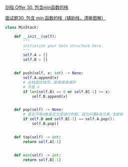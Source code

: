 [剑指 Offer 30. 包含min函数的栈](https://leetcode-cn.com/problems/bao-han-minhan-shu-de-zhan-lcof/)

[面试题30. 包含 min 函数的栈（辅助栈，清晰图解）](https://leetcode-cn.com/problems/bao-han-minhan-shu-de-zhan-lcof/solution/mian-shi-ti-30-bao-han-minhan-shu-de-zhan-fu-zhu-z/)

```python
class MinStack:

    def __init__(self):
        """
        initialize your data structure here.
        """
        self.A = []
        self.B = []


    def push(self, x: int) -> None:
        self.A.append(x)
        # 从栈底往栈顶，是单调递减的
        # 不是 >
        if len(self.B) == 0 or self.B[-1] >= x: 
            self.B.append(x)


    def pop(self) -> None:
        # 其实不用对B是否为空进行判断，因为只要A有元素，B就有
        if self.B and self.B[-1] == self.A.pop():
            self.B.pop()


    def top(self) -> int:
        return self.A[-1]


    def min(self) -> int:
        return self.B[-1]
```